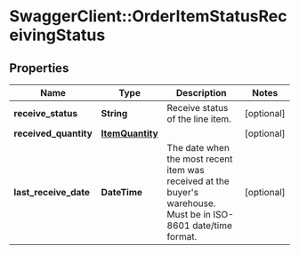 # SwaggerClient::OrderItemStatusReceivingStatus

## Properties
Name | Type | Description | Notes
------------ | ------------- | ------------- | -------------
**receive_status** | **String** | Receive status of the line item. | [optional] 
**received_quantity** | [**ItemQuantity**](ItemQuantity.md) |  | [optional] 
**last_receive_date** | **DateTime** | The date when the most recent item was received at the buyer&#x27;s warehouse. Must be in ISO-8601 date/time format. | [optional] 

